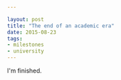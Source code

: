 ```yaml
---

layout: post
title: "The end of an academic era"
date: 2015-08-23
tags:
- milestones
- university
---
```

I'm finished.